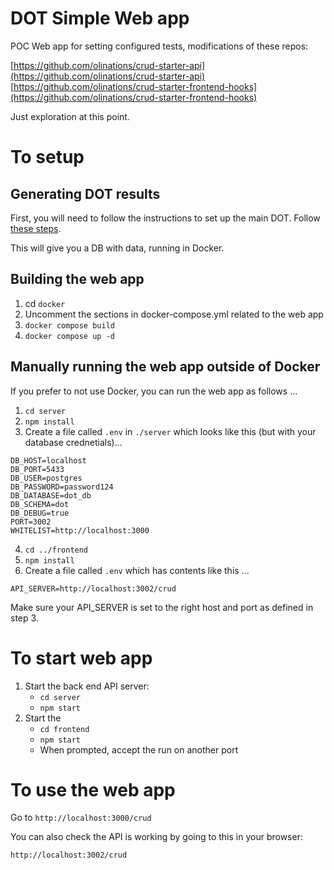 # DOT Simple Web app

POC Web app for setting configured tests, modifications of these repos:

[https://github.com/olinations/crud-starter-api](https://github.com/olinations/crud-starter-api)
[https://github.com/olinations/crud-starter-frontend-hooks](https://github.com/olinations/crud-starter-frontend-hooks)

Just exploration at this point. 

# To setup

## Generating DOT results 

First, you will need to follow the instructions to set up the main DOT. Follow [these steps](https://github.com/datakind/medic_data_integrity/blob/main/README.md#super-duper-quick-start-for-alpha-release-january-2022).

This will give you a DB with data, running in Docker. 

## Building the web app

1. cd `docker`
2. Uncomment the sections in docker-compose.yml related to the web app
3. `docker compose build`
4. `docker compose up -d`

## Manually running the web app outside of Docker

If you prefer to not use Docker, you can run the web app as follows ...

1. `cd server`
2. `npm install`
3. Create a file called `.env` in `./server` which looks like this (but with your database crednetials)...

```
DB_HOST=localhost
DB_PORT=5433
DB_USER=postgres
DB_PASSWORD=password124
DB_DATABASE=dot_db
DB_SCHEMA=dot
DB_DEBUG=true
PORT=3002
WHITELIST=http://localhost:3000
```
4. `cd ../frontend`
5. `npm install`
6. Create a file called `.env` which has contents like this ...

```
API_SERVER=http://localhost:3002/crud
```

Make sure your API_SERVER is set to the right host and port as defined in step 3.

# To start web app

1. Start the back end API server: 
   - `cd server`
   - `npm start`
2. Start the
   - `cd frontend`
   - `npm start`
   - When prompted, accept the run on another port
   
# To use the web app

Go to `http://localhost:3000/crud`

You can also check the API is working by going to this in your browser:

`http://localhost:3002/crud`
